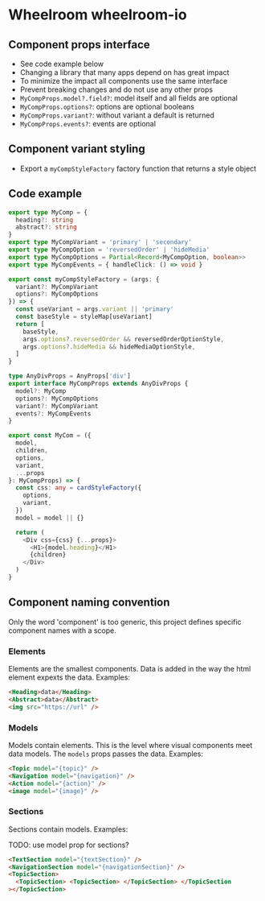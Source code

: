 # Wheelroom wheelroom-io

## Component props interface

- See code example below
- Changing a library that many apps depend on has great impact
- To minimize the impact all components use the same interface
- Prevent breaking changes and do not use any other props
- `MyCompProps.model?.field?`: model itself and all fields are optional
- `MyCompProps.options?`: options are optional booleans
- `MyCompProps.variant?`: without variant a default is returned
- `MyCompProps.events?`: events are optional

## Component variant styling

- Export a `myCompStyleFactory` factory function that returns a style object

## Code example

```ts
export type MyComp = {
  heading?: string
  abstract?: string
}
export type MyCompVariant = 'primary' | 'secondary'
export type MyCompOption = 'reversedOrder' | 'hideMedia'
export type MyCompOptions = Partial<Record<MyCompOption, boolean>>
export type MyCompEvents = { handleClick: () => void }

export const myCompStyleFactory = (args: {
  variant?: MyCompVariant
  options?: MyCompOptions
}) => {
  const useVariant = args.variant || 'primary'
  const baseStyle = styleMap[useVariant]
  return [
    baseStyle,
    args.options?.reversedOrder && reversedOrderOptionStyle,
    args.options?.hideMedia && hideMediaOptionStyle,
  ]
}

type AnyDivProps = AnyProps['div']
export interface MyCompProps extends AnyDivProps {
  model?: MyComp
  options?: MyCompOptions
  variant?: MyCompVariant
  events?: MyCompEvents
}

export const MyCom = ({
  model,
  children,
  options,
  variant,
  ...props
}: MyCompProps) => {
  const css: any = cardStyleFactory({
    options,
    variant,
  })
  model = model || {}

  return (
    <Div css={css} {...props}>
      <H1>{model.heading}</H1>
      {children}
    </Div>
  )
}
```

## Component naming convention

Only the word 'component' is too generic, this project defines specific
component names with a scope.

### Elements

Elements are the smallest components. Data is added in the way the html element
expexts the data. Examples:

```html
<Heading>data</Heading>
<Abstract>data</Abstract>
<img src="https://url" />
```

### Models

Models contain elements. This is the level where visual components meet data
models. The `models` props passes the data. Examples:

```html
<Topic model="{topic}" />
<Navigation model="{navigation}" />
<Action model="{action}" />
<image model="{image}" />
```

### Sections

Sections contain models. Examples:

TODO: use model prop for sections?

```html
<TextSection model="{textSection}" />
<NavigationSection model="{navigationSection}" />
<TopicSection>
  <TopicSection> <TopicSection> </TopicSection> </TopicSection
></TopicSection>
```
